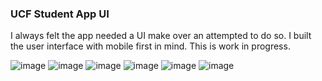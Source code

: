 ### UCF Student App UI

I always felt the app needed a UI make over an attempted to do so.
I built the user interface with mobile first in mind.
This is work in progress.



![image](https://cloud.githubusercontent.com/assets/18251657/21753396/3e6e8640-d5ba-11e6-8d86-d4ddda21d5b0.png)
![image](https://cloud.githubusercontent.com/assets/18251657/21748078/e3c0b036-d548-11e6-9821-b07130050b54.png)
![image](https://cloud.githubusercontent.com/assets/18251657/21748079/e89d9092-d548-11e6-8ba8-05190722b240.png)
![image](https://cloud.githubusercontent.com/assets/18251657/21748080/ec238b5e-d548-11e6-811c-319f7b7d4a2a.png)
![image](https://cloud.githubusercontent.com/assets/18251657/21748081/ef60ff86-d548-11e6-9971-eb66e2fe2d94.png)
![image](https://cloud.githubusercontent.com/assets/18251657/21748082/f28689ba-d548-11e6-927f-f6cda6f6bb21.png)







